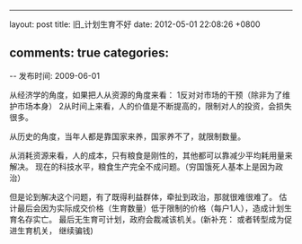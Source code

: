 
---
layout: post
title: 旧_计划生育不好
date: 2012-05-01 22:08:26 +0800

comments: true
categories: 
---

-- 发布时间: 2009-06-01

从经济学的角度，如果把人从资源的角度来看：
1反对对市场的干预（除非为了维护市场本身）
2从时间上来看，人的价值是不断提高的，限制对人的投资，会损失很多。

从历史的角度，当年人都是靠国家来养，国家养不了，就限制数量。

从消耗资源来看，人的成本，只有粮食是刚性的，其他都可以靠减少平均耗用量来解决。
现在的科技水平，粮食生产完全不成问题。（穷国饿死人基本上是因为政治）

但是论到解决这个问题，有了既得利益群体，牵扯到政治，那就很难很难了。
估计最后会因为实际成交价格（生育数量）低于限制的价格（每户1人），造成计划生育名存实亡。
最后无生育可计划，政府会裁减该机关。(新补充： 或者转型成为促进生育机关，
继续骗钱)